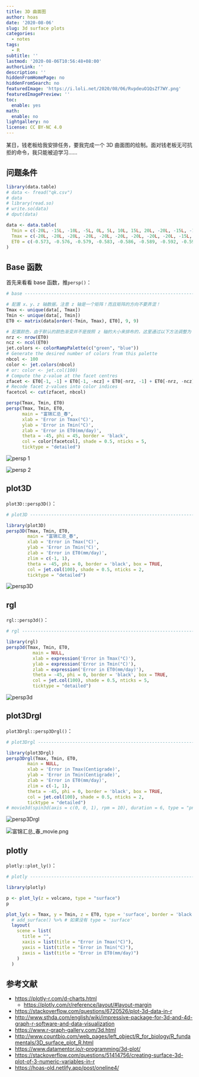 ```yaml
---
title: 3D 曲面图
author: hoas
date: '2020-08-06'
slug: 3d surface plots
categories:
  - notes
tags:
  - R
subtitle: ''
lastmod: '2020-08-06T10:56:48+08:00'
authorLink: ''
description: ''
hiddenFromHomePage: no
hiddenFromSearch: no
featuredImage: 'https://i.loli.net/2020/08/06/RvpdeuO1QsZf7WY.png'
featuredImagePreview: ''
toc:
  enable: yes
math:
  enable: no
lightgallery: no
license: CC BY-NC 4.0
---
```


某日，钱老板给我安排任务，要我完成一个 3D 曲面图的绘制。面对钱老板无可抗拒的命令，我只能被迫学习……

<!--more-->

## 问题条件

```r
library(data.table)
# data <- fread("qk.csv")
# data
# library(read.so)
# write.so(data)
# dput(data)

data <- data.table(
  Tmin = c(-20L, -15L, -10L, -5L, 0L, 5L, 10L, 15L, 20L, -20L, -15L, -10L, -5L, 0L, 5L, 10L, 15L, 20L, -20L, -15L, -10L, -5L, 0L, 5L, 10L, 15L, 20L, -20L, -15L, -10L, -5L, 0L, 5L, 10L, 15L, 20L, -20L, -15L, -10L, -5L, 0L, 5L, 10L, 15L, 20L, -20L, -15L, -10L, -5L, 0L, 5L, 10L, 15L, 20L, -20L, -15L, -10L, -5L, 0L, 5L, 10L, 15L, 20L, -20L, -15L, -10L, -5L, 0L, 5L, 10L, 15L, 20L, -20L, -15L, -10L, -5L, 0L, 5L, 10L, 15L, 20L),
  Tmax = c(-20L, -20L, -20L, -20L, -20L, -20L, -20L, -20L, -20L, -15L, -15L, -15L, -15L, -15L, -15L, -15L, -15L, -15L, -10L, -10L, -10L, -10L, -10L, -10L, -10L, -10L, -10L, -5L, -5L, -5L, -5L, -5L, -5L, -5L, -5L, -5L, 0L, 0L, 0L, 0L, 0L, 0L, 0L, 0L, 0L, 5L, 5L, 5L, 5L, 5L, 5L, 5L, 5L, 5L, 10L, 10L, 10L, 10L, 10L, 10L, 10L, 10L, 10L, 15L, 15L, 15L, 15L, 15L, 15L, 15L, 15L, 15L, 20L, 20L, 20L, 20L, 20L, 20L, 20L, 20L, 20L),
  ET0 = c(-0.573, -0.576, -0.579, -0.583, -0.586, -0.589, -0.592, -0.595, -0.598, -0.47, -0.473, -0.476, -0.479, -0.482, -0.485, -0.488, -0.491, -0.494, -0.366, -0.368, -0.371, -0.374, -0.377, -0.38, -0.383, -0.386, -0.389, -0.261, -0.264, -0.267, -0.27, -0.273, -0.275, -0.278, -0.281, -0.284, -0.156, -0.159, -0.162, -0.165, 0, -0.17, -0.173, -0.176, -0.179, -0.051, -0.054, -0.056, -0.059, -0.062, -0.064, -0.067, -0.07, -0.073, 0.055, 0.052, 0.05, 0.047, 0.044, 0.042, 0.039, 0.037, 0.034, 0.161, 0.159, 0.156, 0.154, 0.151, 0.149, 0.146, 0.144, 0.141, 0.268, 0.266, 0.264, 0.261, 0.259, 0.256, 0.254, 0.251, 0.249)
)
```

## Base 函数

首先来看看 base 函数，推`persp()`：

```r
# base --------------------------------------------------------------------

# 配置 x、y、z 轴数据，注意 z 轴是一个矩阵！而且矩阵的方向不要弄混！
Tmax <- unique(data[, Tmax])
Tmin <- unique(data[, Tmin])
ET0 <- matrix(data[order(-Tmin, Tmax), ET0], 9, 9)

# 配置颜色，由于默认的颜色渐变并不是按照 z 轴的大小来排布的，这里通过以下方法调整为 z 轴
nrz <- nrow(ET0)
ncz <- ncol(ET0)
jet.colors <- colorRampPalette(c("green", "blue"))
# Generate the desired number of colors from this palette
nbcol <- 100
color <- jet.colors(nbcol)
# or: color <- jet.col(100)
# Compute the z-value at the facet centres
zfacet <- ET0[-1, -1] + ET0[-1, -ncz] + ET0[-nrz, -1] + ET0[-nrz, -ncz]
# Recode facet z-values into color indices
facetcol <- cut(zfacet, nbcol)

persp(Tmax, Tmin, ET0)
persp(Tmax, Tmin, ET0,
      main = "富锦汇总_春",
      xlab = 'Error in Tmax(°C)',
      ylab = 'Error in Tmin(°C)',
      zlab = 'Error in ET0(mm/day)',
      theta = -45, phi = 45, border = 'black',
      col = color[facetcol], shade = 0.5, nticks = 5,
      ticktype = "detailed")
```

![persp 1](https://i.loli.net/2020/08/06/xbdXTq8rU6wQ1BF.png)

![persp 2](https://i.loli.net/2020/08/06/itKy7XJBR2HY5cu.png)

## plot3D

`plot3D::persp3D()`：

```r
# plot3D ------------------------------------------------------------------

library(plot3D)
persp3D(Tmax, Tmin, ET0,
        main = "富锦汇总_春",
        xlab = 'Error in Tmax(°C)',
        ylab = 'Error in Tmin(°C)',
        zlab = 'Error in ET0(mm/day)',
        zlim = c(-1, 1),
        theta = -45, phi = 0, border = 'black', box = TRUE,
        col = jet.col(100), shade = 0.5, nticks = 2,
        ticktype = "detailed")
```

![persp3D](https://i.loli.net/2020/08/06/1TRq8ECxGNJFlge.png)

## rgl

`rgl::persp3d()`：

```r
# rgl ---------------------------------------------------------------------

library(rgl)
persp3d(Tmax, Tmin, ET0,
          main = NULL,
          xlab = expression('Error in Tmax(°C)'),
          ylab = expression('Error in Tmin(°C)'),
          zlab = expression('Error in ET0(mm/day)'),
          theta = -45, phi = 0, border = 'black', box = TRUE,
          col = jet.col(100), shade = 0.5, nticks = 5,
          ticktype = "detailed")
```

![persp3d](https://i.loli.net/2020/08/06/ziwhU4OPNjK5pdx.png)

## plot3Drgl

`plot3Drgl::persp3Drgl()`：

```r
# plot3Drgl ---------------------------------------------------------------

library(plot3Drgl)
persp3Drgl(Tmax, Tmin, ET0,
        main = NULL,
        xlab = 'Error in Tmax(Centigrade)',
        ylab = 'Error in Tmin(Centigrade)',
        zlab = 'Error in ET0(mm/day)',
        zlim = c(-1, 1),
        theta = -45, phi = 0, border = 'black', box = TRUE,
        col = jet.col(100), shade = 0.5, nticks = 2,
        ticktype = "detailed")
# movie3d(spin3d(axis = c(0, 0, 1), rpm = 10), duration = 6, type = "png", dir = tempdir())
```

![persp3Drgl](https://i.loli.net/2020/08/06/ofYzr7Ze8O9UbmQ.png)

![富锦汇总_春_movie.png](https://i.loli.net/2020/08/06/VDmaMYvoEqceXO8.gif)

## plotly

`plotly::plot_ly()`：

```r
# plotly ------------------------------------------------------------------

library(plotly)

p <- plot_ly(z = volcano, type = "surface")
p

plot_ly(x = Tmax, y = Tmin, z = ET0, type = 'surface', border = 'black') %>%
  # add_surface() %>% # 如果没有 type = 'surface'
  layout(
    scene = list(
      title = "",
      xaxis = list(title = "Error in Tmax(°C)"),
      yaxis = list(title = "Error in Tmin(°C)"),
      zaxis = list(title = "Error in ET0(mm/day)")
    )
  )
```

## 参考文献

- https://plotly-r.com/d-charts.html
  - https://plotly.com/r/reference/layout/#layout-margin
- https://stackoverflow.com/questions/6720526/plot-3d-data-in-r
- http://www.sthda.com/english/wiki/impressive-package-for-3d-and-4d-graph-r-software-and-data-visualization
- https://www.r-graph-gallery.com/3d.html
- http://www.countbio.com/web_pages/left_object/R_for_biology/R_fundamentals/3D_surface_plot_R.html
- https://www.datamentor.io/r-programming/3d-plot/
- https://stackoverflow.com/questions/51414756/creating-surface-3d-plot-of-3-numeric-variables-in-r
- https://hoas-old.netlify.app/post/oneline4/